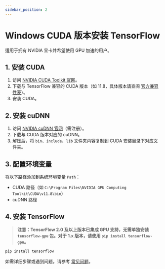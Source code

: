 ```yaml
---
sidebar_position: 2
---
```


# Windows CUDA 版本安装 TensorFlow

适用于拥有 NVIDIA 显卡并希望使用 GPU 加速的用户。

## 1. 安装 CUDA

1. 访问 [NVIDIA CUDA Toolkit 官网](https://developer.nvidia.com/cuda-toolkit-archive)。
2. 下载与 TensorFlow 兼容的 CUDA 版本（如 11.8，具体版本请查阅 [官方兼容性表](https://www.tensorflow.org/install/source#gpu)）。
3. 安装 CUDA。

<!--
> ![CUDA下载页面](./img/tf-cuda-download.png)
-->

## 2. 安装 cuDNN

1. 访问 [NVIDIA cuDNN 官网](https://developer.nvidia.com/cudnn)（需注册）。
2. 下载与 CUDA 版本对应的 cuDNN。
3. 解压后，将 `bin`、`include`、`lib` 文件夹内容复制到 CUDA 安装目录下对应文件夹。

<!--
> ![cuDNN解压与复制](./img/tf-cudnn-copy.png)
-->

## 3. 配置环境变量

将以下路径添加到系统环境变量 `Path`：

- CUDA 路径（如 `C:\Program Files\NVIDIA GPU Computing Toolkit\CUDA\v11.8\bin`）
- cuDNN 路径

<!--
> ![环境变量配置](./img/tf-env-path.png)
-->

## 4. 安装 TensorFlow

> **注意：TensorFlow 2.0 及以上版本已集成 GPU 支持，无需单独安装 `tensorflow-gpu` 包。对于 1.x 版本，请使用 `pip install tensorflow-gpu`。**

```bash
pip install tensorflow
```

<!--
> ![TensorFlow CUDA安装](./img/windows-tf-cuda-install.png)
-->

如需详细步骤或遇到问题，请参考 [常见问题](./faq.md)。
